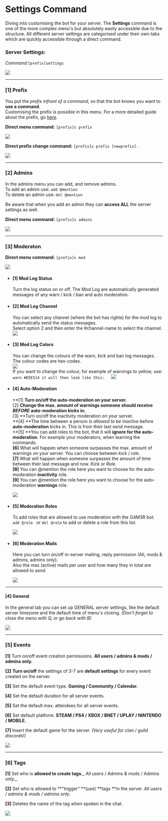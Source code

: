 # Settings Command

Diving into customising the bot for your server. The **Settings** command is one of the more complex menu's but absolutely easily accessible due to the structure. All different server settings are categorised under their own tabs which are quickly accessible through a direct command.

### Server Settings:

_Command:_`[prefix]settings`

![](/assets/serversettings.png)

---

### \[1\] Prefix

You put the _prefix infront of a command_, so that the bot knows you want to **use a command**.  
Customising the prefix is possible in this menu. For a more detailed guide about the prefix, go [here](/settingup/prefix.md).

**Direct menu command:** `[prefix]s prefix`

![](/assets/Serversettingsprefix.png)

**Direct prefix change command:** `[prefix]s prefix [newprefix].`

![](/assets/prefixchange.png)

---

### \[2\] Admins

In the admins menu you can add, and remove admins.   
To add an admin use: `add @mention`  
To delete an admin use: `del @mention`

Be aware that when you add an admin they can **access ALL** the server settings as well.

**Direct menu command:** `[prefix]s admins`

![](/assets/settings-admin.png)

---

### \[3\] Moderaton

**Direct menu command:** `[prefix]s mod`

![](/assets/settings-moderation.png)

* #### \[1\] Mod Log Status

  Turn the log status on or off. The Mod Log are automatically generated messages of any warn / kick / ban and auto moderation. 

* #### \[2\] Mod Log Channel

  You can select any channel \(where the bot has rights\) for the mod log to automatically send the status messages.  
  Select option 2 and then enter the \#channel-name to select the channel.  
  ![](/assets/server_mod_moglodchannel.png)  

* #### \[3\] Mod Log Colors

  You can change the colours of the warn, kick and ban log messages. The colour codes are hex-codes.  
  ![](/assets/server_moderation_modlogcolours.png)  
  If you want to change the colour, for example of warnings to yellow, use: `warn #EEE514 it will then look like this:  
  `![](/assets/mod_warnyellow.png)

* #### \[4\] Auto-Moderation

  **\[1\] **Turn on/off the auto-moderation on your server.**  
  \[2\] **Change the **max. amount of warnings** someone should receive _BEFORE_ auto-moderation kicks in.**  
  \[3\] **Turn on/off the inactivity moderation on your server.  
  **\[4\] **The time between a person is _allowed to be inactive_ before **auto-moderation** kicks in. This is from their last send message.  
  **\[5\] **You can add roles to the bot, that it will **ignore for the auto-moderation**. For example your moderators, when learning the commands.  
  **\[6\]** What will happen when someone surpasses the max. amount of warnings on your server. You can choose between _kick_ / _role_.  
  **\[7\]** What will happen when someone surpasses the amount of time between their last message and now. _Kick_ or _Role_.  
  **\[8\]** You can @mention the role here you want to choose for the auto-moderation **inactivity** role.  
  **\[9\]** You can @mention the role here you want to choose for the auto-moderation **warnings** role.

  ![](/assets/server_mod_Auto-mod.png)

* #### \[5\] Moderation Roles

  To add roles that are allowed to use moderation with the G4M3R bot.  
  `add @role ` or  `del @role` to add or delete a role from this list.  


  ![](/assets/server_mod_mod-roles.png)

* #### **\[6\] Moderation Mails**

  Here you can turn on/off in-server mailing, reply permission \(All, mods & admins, admins only\).  
  Also the max \(active\) mails per user and how many they in total are allowed to send.

  ![](/assets/server_mod_Mail.png)

---

#### \[4\] General

In the general tab you can set up GENERAL server settings, like the default server timezone and the default time of menu's closing. _\(Don't forget to close the menu with Q, or go back with B\)_

![](/assets/settings-general.png)

---

### \[5\] Events

**\[1\]** Turn on/off event creation permissions. **All users / admins & mods / admins only.**

**\[2\]** **Turn on/off** the settings of 3-7 are **default settings** for every event created on the server.

**\[3\]** Set the default event type. **Gaming / Community / Calendar.**

**\[4\]** Set the default duration for all server events.

**\[5\]** Set the default max. attendees for all server events.

**\[6\]** Set default platform. **STEAM / PS4 / XBOX / BNET / UPLAY / NINTENDO / MOBILE.**

**\[7\]** Insert the default game for the server. _\(Very useful for clan / guild discords!\)_

![](/assets/settings-event.png)

---

### \[6\] Tags

**\[1\]** Set who is **allowed to create tags**._ All users / Admins & mods / Admins only._

**\[2\]** Set who is allowed to **"trigger" **\(use\) **tags **in the server. _All users / admins & mods / admins only_.

**\[3\]** Deletes the name of the tag when spoken in the chat.

![](/assets/serversettings_tags.png)

